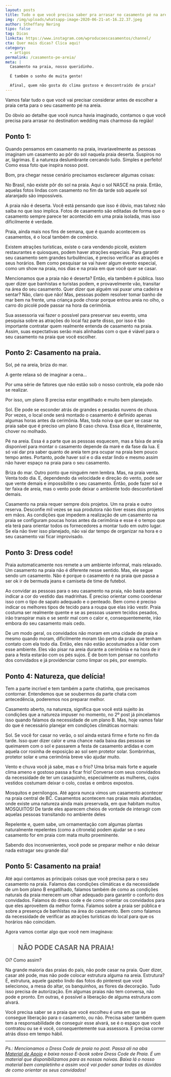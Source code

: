 ```yaml
---
layout: posts
title: Tudo o que você precisa saber pra arrasar no casamento pé na areia!
img: /img/uploads/whatsapp-image-2020-06-21-at-16.22.37.jpeg
author: Stheffany Nering
tipo: false
tag: Dicas
linkcta: https://www.instagram.com/wproducoescasamentos/channel/
cta: Quer mais dicas? Clica aqui!
category:
  - artigos
permalink: /casamento-pe-areia/
meta: |
  Casamento na praia, nosso queridinho.
    
  É também o sonho de muita gente!

  Afinal, quem não gosta do clima gostoso e descontraído de praia?
---
```


Vamos falar tudo o que você vai precisar considerar antes de escolher a praia certa para o seu casamento pé na areia.

Do óbvio ao detalhe que você nunca havia imaginado, contamos o que você precisa para arrasar no destination wedding mais charmoso da região!

## Ponto 1:

Quando pensamos em casamento na praia, invariavelmente as pessoas imaginam um casamento ao pôr do sol naquela praia deserta. Suspiros no ar, lágrimas. E a natureza deslumbrante cercando tudo. Simples e perfeito! Como essa foto que inspira nosso post.

Bom, pra chegar nesse cenário precisamos esclarecer algumas coisas:

No Brasil, não existe pôr do sol na praia. Aqui o sol NASCE na praia. Então, aquelas fotos lindas com casamento no fim da tarde sob aquele sol alaranjado são impossíveis.

A praia não é deserta. Você está pensando que isso é óbvio, mas talvez não saiba no que isso implica. Fotos de casamento são editadas de forma que o casamento sempre parece ter acontecido em uma praia isolada, mas isso dificilmente é verdade.

Praia, ainda mais nos fins de semana, que é quando acontecem os casamentos, é o local também de comércio. 

Existem atrações turísticas, existe o cara vendendo picolé, existem restaurantes e quiosques, podem haver atrações especiais. Para garantir seu casamento sem grandes turbulências, é preciso verificar as atrações e seus horários. Bem como pesquisar se vai haver algum evento especial, como um show na praia, nos dias e na praia em que você quer se casar.

Mencionamos que a praia não é deserta? Então, ela também é pública. Isso quer dizer que banhistas e turistas podem, e provavelmente vão, transitar na área do seu casamento. Quer dizer que alguém vai puxar uma cadeira e sentar? Não, claro que não! Mas, pessoas podem resolver tomar banho de mar bem na frente, uma criança pode chorar porque entrou areia no olho, o carro do picolé pode passar na hora da cerimônia. 

Sua assessoria vai fazer o possível para preservar seu evento, uma pesquisa sobre as atrações do local faz parte disso, por isso é tão importante contratar quem realmente entenda de casamento na praia. Assim, suas expectativas serão mais alinhadas com o que é viável para o seu casamento na praia que você escolher.


## Ponto 2: Casamento na praia.

Sol, pé na areia, briza do mar. 

A gente relaxa só de imaginar a cena…

Por uma série de fatores que não estão sob o nosso controle, ela pode não se realizar.

Por isso, um plano B precisa estar engatilhado e muito bem planejado.

Sol. Ele pode se esconder atrás de grandes e pesadas nuvens de chuva. Por vezes, o local onde será montado o casamento é definido apenas algumas horas antes da cerimônia. Mas, toda noiva que quer se casar na praia sabe que é preciso um plano B caso chova. Essa dica é, literalmente, chover no molhado.

Pé na areia. Essa é a parte que as pessoas esquecem, mas a faixa de areia disponível para montar o casamento depende da maré e da fase da lua. E só vai dar pra saber quanto de areia tem pra ocupar na praia bem pouco tempo antes. Portanto, pode haver sol e o dia estar lindo e mesmo assim não haver espaço na praia para o seu casamento.

Briza do mar. Outro ponto que ninguém nem lembra. Mas, na praia venta. Venta todo dia. E, dependendo da velocidade e direção do vento, pode ser que vente demais e impossibilite o seu casamento. Então, pode fazer sol e ter faixa de areia, mas o vento pode deixar o ambiente todo desconfortável demais.

Casamento na praia requer sempre dois projetos. Um na praia e outro reserva. Desconfie mil vezes se sua produtora não tiver esses dois projetos em mãos. As condições que impedem a realização de um casamento na praia se configuram poucas horas antes da cerimônia e esse é o tempo que ela terá para orientar todos os fornecedores a montar tudo em outro lugar. Se ela não tiver isso planejado, não vai dar tempo de organizar na hora e o seu casamento vai ficar improvisado.



## Ponto 3: Dress code!

Praia automaticamente nos remete a um ambiente informal, mais relaxado.
Um casamento na praia não é diferente nesse sentido. Mas, ele segue sendo um casamento. Não é porque o casamento é na praia que passa a ser ok ir de bermuda jeans e camiseta de time de futebol.

Ao convidar as pessoas para o seu casamento na praia, não basta apenas indicar a cor do vestido das madrinhas. É preciso orientar como coordenar isso com o tipo de sapato adequado e o penteado. Bem como é preciso indicar os melhores tipos de tecido para a roupa que elas irão vestir. Praia costuma ser realmente quente e se as pessoas usarem tecidos pesados, irão transpirar mais e se sentir mal com o calor e, consequentemente, irão embora do seu casamento mais cedo.

De um modo geral, os convidados não moram em uma cidade de praia e mesmo quando moram, dificilmente moram tão perto da praia que tenham contato com ela todo dia. Então, eles não estão acostumados a lidar com esse ambiente.
Eles vão pisar na areia durante a cerimônia e na hora de ir para a festa estarão com os pés sujos. É de bom tom pensar no conforto dos convidados e já providenciar como limpar os pés, por exemplo.


## Ponto 4: Natureza, que delícia! 

Tem a parte incrível e tem também a parte chatinha, que precisamos contornar. Entendemos que se soubermos da parte chata com antecedência, poderemos nos preparar melhor. 

Casamento aberto, na natureza, significa que você está sujeito às condições que a natureza impuser no momento, no 2º post já pincelamos isso quando falamos da necessidade de um plano B. Mas, hoje vamos falar do que é necessário planejar em condições climáticas normais:

Sol. Se você for casar no verão, o sol ainda estará firme e forte no fim da tarde. Isso quer dizer calor e uma chance nada baixa das pessoas se queimarem com o sol e passarem a festa de casamento ardidas e com aquela cor rosinha de exposição ao sol sem protetor solar. Sombrinhas, protetor solar e uma cerimônia breve vão ajudar muito.

Vento e chuva você já sabe, mas e o frio? Uma brisa mais forte e aquele clima ameno e gostoso passa a ficar frio! Converse com seus convidados da necessidade de ter um casaquinho, especialmente as mulheres, cujos vestidos costumam deixar o colo, costas e ombros expostos.

Mosquitos e pernilongos. Até agora nunca vimos um casamento acontecer na praia central de BC. Casamentos acontecem nas praias mais afastadas, onde existe uma natureza ainda mais preservada, em que habitam muitos MOSQUITOS! De tarde eles aparecem cheios de vontade de interagir com aquelas pessoas transitando no ambiente deles

Repelente e, quem sabe, um ornamentação com algumas plantas naturalmente repelentes (como a citronela) podem ajudar se o seu casamento for em praia com mata muito proeminente.


Sabendo dos inconvenientes, você pode se preparar melhor e não deixar nada estragar seu grande dia!


## Ponto 5: Casamento na praia!

Até aqui contamos as principais coisas que você precisa para o seu casamento na praia.
Falamos das condições climáticas e da necessidade de um bom plano B engatilhado, falamos também de como as condições naturais da praia merecem um olhar adequado para garantir o conforto dos convidados.
Falamos do dress code e de como orientar os convidados para que eles aproveitem da melhor forma.
Falamos sobre a praia ser pública e sobre a presença de banhistas na área do casamento. Bem como falamos da necessidade de verificar as atrações turísticas do local para que os horários não coincidam.

Agora vamos contar algo que você nem imaginava:

>## NÃO PODE CASAR NA PRAIA!

Oi? Como assim?

Na grande maioria das praias do país, não pode casar na praia. Quer dizer, casar até pode, mas não pode colocar estrutura alguma na areia.
Estrutura? É, estrutura, aquele gazebo lindo das fotos do pinterest que você selecionou, a mesa do altar, os banquinhos, as flores da decoração. Tudo isso precisa de autorização.
Em algumas praias não tem conversa, não pode e pronto. Em outras, é possível a liberação de alguma estrutura com alvará. 

Você precisa saber se a praia que você escolheu é uma em que se consegue liberação para o casamento, ou não. Precisa saber também quem tem a responsabilidade de conseguir esse alvará, se é o espaço que você contratou ou se é você, consequentemente sua assessora. E precisa correr atrás disso em tempo hábil.

***

*Ps.: Mencionamos o Dress Code de praia no post. Passa ali na aba [Material de Apoio](/material-apoio/) e baixa nosso E-book sobre Dress Code de Praia. É um material que disponibilizamos para as nossas noivas. Baixa lá o nosso material bem completinho e assim você vai poder sanar todas as dúvidas de como orientar os seus convidados!*